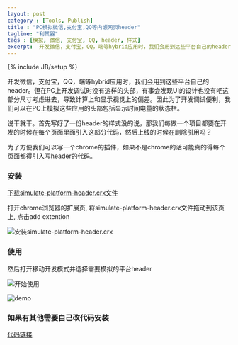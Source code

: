 ```yaml
---
layout: post
category : [Tools, Publish]
title : "PC模拟微信,支付宝,QQ等内嵌网页header"
tagline: "利其器"
tags : [模拟, 微信, 支付宝, QQ, header, 样式]
excerpt:  开发微信，支付宝，QQ，端等hybrid应用时，我们会用到这些平台自己的header。但在PC上开发调试时没有这样的头部，有事会发现UI的设计也没有吧这部分尺寸考虑进去，导致计算上和显示视觉上的偏差。
---
```

{% include JB/setup %}

开发微信，支付宝，QQ，端等hybrid应用时，我们会用到这些平台自己的header。但在PC上开发调试时没有这样的头部，有事会发现UI的设计也没有吧这部分尺寸考虑进去，导致计算上和显示视觉上的偏差。因此为了开发调试便利，我们可以在PC上模拟这些应用的头部包括显示时间电量的状态栏。

说干就干。首先写好了一份header的样式没的说，那我们每做一个项目都要在开发的时候在每个页面里面引入这部分代码，然后上线的时候在删除引用吗？

为了方便我们可以写一个chrome的插件，如果不是chrome的话可能真的得每个页面都得引入写header的代码。

### 安装

[下载simulate-platform-header.crx文件](http://shalles.github.io/assets/extention/simulate-platform-header.crx)

打开chrome浏览器的扩展页, 将simulate-platform-header.crx文件拖动到该页上, 点击add extention

![安装simulate-platform-header.crx](http://shalles.github.io/assets/images/article/2.pic.jpg)

### 使用

然后打开移动开发模式并选择需要模拟的平台header

![开始使用](http://shalles.github.io/assets/images/article/3.pic.jpg)

![demo](http://shalles.github.io/assets/images/article/1.pic.jpg)

### 如果有其他需要自己改代码安装

[代码链接](https://github.com/shalles/FET-chrome-extention/tree/master/simulate-platform-header)